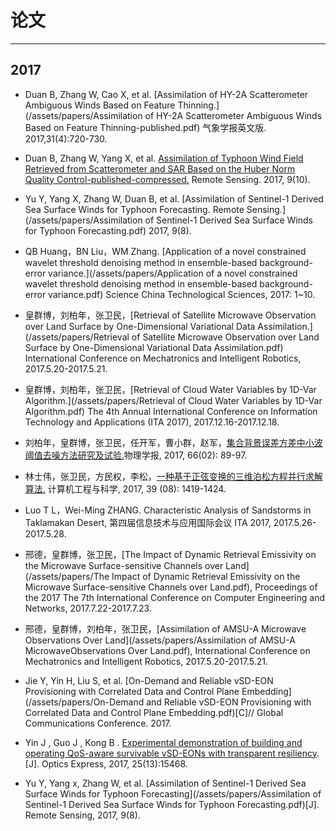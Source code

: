 # 论文
---
## 2017

* Duan B, Zhang W, Cao X, et al. [Assimilation of HY-2A Scatterometer Ambiguous Winds Based on Feature Thinning.](/assets/papers/Assimilation of HY-2A Scatterometer Ambiguous Winds Based on Feature Thinning-published.pdf) 气象学报英文版. 2017,31(4):720-730.

* Duan B, Zhang W, Yang X, et al. [Assimilation of Typhoon Wind Field Retrieved from Scatterometer and SAR Based on the Huber Norm Quality Control-published-compressed.](https://www.mdpi.com/2072-4292/9/10/987/htm) Remote Sensing. 2017, 9(10).

* Yu Y, Yang X, Zhang W, Duan B, et al. [Assimilation of Sentinel-1 Derived Sea Surface Winds for Typhoon Forecasting. Remote Sensing.](/assets/papers/Assimilation of Sentinel-1 Derived Sea Surface Winds for Typhoon Forecasting.pdf) 2017, 9(8).

* QB Huang，BN Liu，WM Zhang. [Application of a novel constrained wavelet threshold denoising method in ensemble-based background-error variance.](/assets/papers/Application of a novel constrained wavelet threshold denoising method in ensemble-based background-error variance.pdf) Science China Technological Sciences, 2017: 1~10.

* 皇群博，刘柏年，张卫民，[Retrieval of Satellite Microwave Observation over Land Surface by One-Dimensional Variational Data Assimilation.](/assets/papers/Retrieval of Satellite Microwave Observation over Land Surface by One-Dimensional Variational Data Assimilation.pdf) International Conference on Mechatronics and Intelligent Robotics, 2017.5.20-2017.5.21.

* 皇群博，刘柏年，张卫民，[Retrieval of Cloud Water Variables by 1D-Var Algorithm.](/assets/papers/Retrieval of Cloud Water Variables by 1D-Var Algorithm.pdf) The 4th Annual International Conference on Information Technology and Applications (ITA 2017), 2017.12.16-2017.12.18.

* 刘柏年，皇群博，张卫民，任开军，曹小群，赵军，[集合背景误差方差中小波阈值去噪方法研究及试验.](/assets/papers/集合背景误差方差中小波阈值去噪方法研究及试验.pdf)物理学报, 2017, 66(02): 89-97.

* 林士伟，张卫民，方民权，李松，[一种基于正弦变换的三维泊松方程并行求解算法.](/assets/papers/一种基于正弦变换的三维泊松方程并行求解算法.pdf) 计算机工程与科学, 2017, 39 (08): 1419-1424.

* Luo T L，Wei-Ming ZHANG. Characteristic Analysis of Sandstorms in Taklamakan Desert, 第四届信息技术与应用国际会议 ITA 2017, 2017.5.26-2017.5.28.

* 邢德，皇群博，张卫民，[The Impact of Dynamic Retrieval Emissivity on the Microwave Surface-sensitive Channels over Land](/assets/papers/The Impact of Dynamic Retrieval Emissivity on the Microwave Surface-sensitive Channels over Land.pdf), Proceedings of the 2017 The 7th International Conference on Computer Engineering and Networks, 2017.7.22-2017.7.23.

* 邢德，皇群博，刘柏年，张卫民，[Assimilation of AMSU-A Microwave Observations Over Land](/assets/papers/Assimilation of AMSU-A MicrowaveObservations Over Land.pdf), International Conference on Mechatronics and Intelligent Robotics, 2017.5.20-2017.5.21.

* Jie Y, Yin H, Liu S, et al. [On-Demand and Reliable vSD-EON Provisioning with Correlated Data and Control Plane Embedding](/assets/papers/On-Demand and Reliable vSD-EON Provisioning with Correlated Data and Control Plane Embedding.pdf)[C]// Global Communications Conference. 2017.

* Yin J , Guo J , Kong B . [Experimental demonstration of building and operating QoS-aware survivable vSD-EONs with transparent resiliency](http://www.zuqingzhu.info/pub_doc/2017/OE_Survivable_vSD-EONs_R1_v2.pdf).[J]. Optics Express, 2017, 25(13):15468.

* Yu Y, Yang x, Zhang W, et al. [Assimilation of Sentinel-1 Derived Sea Surface Winds for Typhoon Forecasting](/assets/papers/Assimilation of Sentinel-1 Derived Sea Surface Winds for Typhoon Forecasting.pdf)[J]. Remote Sensing, 2017, 9(8).

